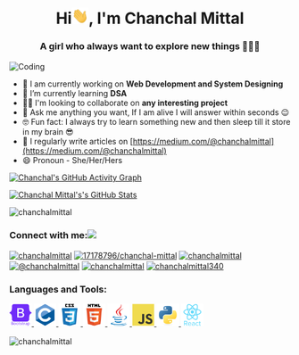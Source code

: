 <h1 align="center">Hi<img src="https://github.com/ABSphreak/ABSphreak/blob/master/gifs/Hi.gif" width="30px">, I'm Chanchal Mittal</h1>
<h3 align="center">A girl who always want to explore new things 👩🏻‍💻</h3>

<img align="center" alt="Coding" width="1000" height="300" src="https://cdn.dribbble.com/users/2646423/screenshots/5507196/computer.gif">



- 🔭 I am currently working on **Web Development and System Designing**
- 🌱 I’m currently learning **DSA**
- 🤞🏻 I'm looking to collaborate on **any interesting project**
- 🧐 Ask me anything you want, If I am alive I will answer within seconds 😉<br>
- 🤓 Fun fact: I always try to learn something new and then sleep till it store in my brain 😎
- 📝 I regularly write articles on [https://medium.com/@chanchalmittal](https://medium.com/@chanchalmittal)
- 😄 Pronoun - She/Her/Hers

[![Chanchal's GitHub Activity Graph](https://activity-graph.herokuapp.com/graph?username=chanchalmittal&theme=tokyonight)](https://git.io/praveenscience)


[![Chanchal Mittal's's GitHub Stats](https://github-readme-stats.vercel.app/api?username=chanchalmittal&hide=issues&count_private=true&show_icons=true&theme=calm)](https://github.com/chanchalmittal/github-readme-stats)<p align="left"> <img src="https://komarev.com/ghpvc/?username=chanchalmittal&label=Profile%20views&color=129e00&style=plastic" alt="chanchalmittal" /> </p>


<h3 align="left">Connect with me:<img src='https://raw.githubusercontent.com/ShahriarShafin/ShahriarShafin/main/Assets/handshake.gif' width="100px"></h3>
<p align="left">
<a href="https://linkedin.com/in/chanchalmittal" target="blank"><img align="center" src="https://raw.githubusercontent.com/rahuldkjain/github-profile-readme-generator/master/src/images/icons/Social/linked-in-alt.svg" alt="chanchalmittal" height="30" width="40" /></a>
<a href="https://stackoverflow.com/users/17178796/chanchal-mittal" target="blank"><img align="center" src="https://raw.githubusercontent.com/rahuldkjain/github-profile-readme-generator/master/src/images/icons/Social/stack-overflow.svg" alt="17178796/chanchal-mittal" height="30" width="40" /></a>
<a href="https://kaggle.com/chanchalmittal" target="blank"><img align="center" src="https://raw.githubusercontent.com/rahuldkjain/github-profile-readme-generator/master/src/images/icons/Social/kaggle.svg" alt="chanchalmittal" height="30" width="40" /></a>
<a href="https://medium.com/@chanchalmittal" target="blank"><img align="center" src="https://raw.githubusercontent.com/rahuldkjain/github-profile-readme-generator/master/src/images/icons/Social/medium.svg" alt="@chanchalmittal" height="30" width="40" /></a>
<a href="https://www.leetcode.com/chanchalmittal" target="blank"><img align="center" src="https://raw.githubusercontent.com/rahuldkjain/github-profile-readme-generator/master/src/images/icons/Social/leet-code.svg" alt="chanchalmittal" height="30" width="40" /></a>
<a href="https://auth.geeksforgeeks.org/user/chanchalmittal340" target="blank"><img align="center" src="https://raw.githubusercontent.com/rahuldkjain/github-profile-readme-generator/master/src/images/icons/Social/geeks-for-geeks.svg" alt="chanchalmittal340" height="30" width="40" /></a>
</p>


<h3 align="left">Languages and Tools:</h3>
<p align="left"> <a href="https://getbootstrap.com" target="_blank"> <img src="https://raw.githubusercontent.com/devicons/devicon/master/icons/bootstrap/bootstrap-plain-wordmark.svg" alt="bootstrap" width="40" height="40"/> </a> <a href="https://www.cprogramming.com/" target="_blank"> <img src="https://raw.githubusercontent.com/devicons/devicon/master/icons/c/c-original.svg" alt="c" width="40" height="40"/> </a> <a href="https://www.w3schools.com/css/" target="_blank"> <img src="https://raw.githubusercontent.com/devicons/devicon/master/icons/css3/css3-original-wordmark.svg" alt="css3" width="40" height="40"/> </a> <a href="https://www.w3.org/html/" target="_blank"> <img src="https://raw.githubusercontent.com/devicons/devicon/master/icons/html5/html5-original-wordmark.svg" alt="html5" width="40" height="40"/> </a> <a href="https://www.java.com" target="_blank"> <img src="https://raw.githubusercontent.com/devicons/devicon/master/icons/java/java-original.svg" alt="java" width="40" height="40"/> </a> <a href="https://developer.mozilla.org/en-US/docs/Web/JavaScript" target="_blank"> <img src="https://raw.githubusercontent.com/devicons/devicon/master/icons/javascript/javascript-original.svg" alt="javascript" width="40" height="40"/> </a> <a href="https://www.python.org" target="_blank"> <img src="https://raw.githubusercontent.com/devicons/devicon/master/icons/python/python-original.svg" alt="python" width="40" height="40"/> </a> <a href="https://reactjs.org/" target="_blank"> <img src="https://raw.githubusercontent.com/devicons/devicon/master/icons/react/react-original-wordmark.svg" alt="react" width="40" height="40"/> </a> </p>

<p><img align="center" src="https://github-readme-stats.vercel.app/api/top-langs?username=chanchalmittal&show_icons=true&locale=en&layout=compact&hide=jupyter%20notebook" alt="chanchalmittal" /></p>







